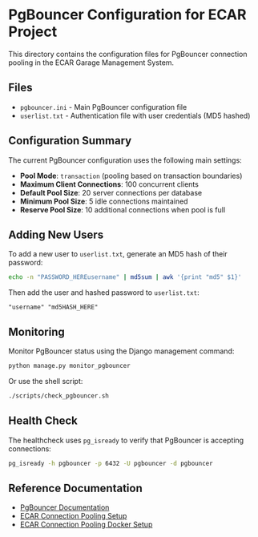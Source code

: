 # PgBouncer Configuration for ECAR Project

This directory contains the configuration files for PgBouncer connection pooling in the ECAR Garage Management System.

## Files

- `pgbouncer.ini` - Main PgBouncer configuration file
- `userlist.txt` - Authentication file with user credentials (MD5 hashed)

## Configuration Summary

The current PgBouncer configuration uses the following main settings:

- **Pool Mode**: `transaction` (pooling based on transaction boundaries)
- **Maximum Client Connections**: 100 concurrent clients
- **Default Pool Size**: 20 server connections per database
- **Minimum Pool Size**: 5 idle connections maintained
- **Reserve Pool Size**: 10 additional connections when pool is full

## Adding New Users

To add a new user to `userlist.txt`, generate an MD5 hash of their password:

```bash
echo -n "PASSWORD_HEREusername" | md5sum | awk '{print "md5" $1}'
```

Then add the user and hashed password to `userlist.txt`:

```
"username" "md5HASH_HERE"
```

## Monitoring

Monitor PgBouncer status using the Django management command:

```bash
python manage.py monitor_pgbouncer
```

Or use the shell script:

```bash
./scripts/check_pgbouncer.sh
```

## Health Check

The healthcheck uses `pg_isready` to verify that PgBouncer is accepting connections:

```bash
pg_isready -h pgbouncer -p 6432 -U pgbouncer -d pgbouncer
```

## Reference Documentation

- [PgBouncer Documentation](https://www.pgbouncer.org/usage.html)
- [ECAR Connection Pooling Setup](../../../docs/connection_pooling_setup.md)
- [ECAR Connection Pooling Docker Setup](../../../docs/connection_pooling_docker_setup.md) 